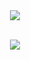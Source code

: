 <div align="center">
  <img align="center" src="https://github-readme-stats.vercel.app/api?username=gabrielyin&show_icons=true&theme=dark">
</div>
<br />
<p align="center">
  <a href="https://skillicons.dev">
    <img src="https://skillicons.dev/icons?i=express,html,js,mongodb,nextjs,nodejs,py,react,supabase,sass,tailwind,vercel&perline=6" />
  </a>
</p>

<!--
**gabrielyin/gabrielyin** is a ✨ _special_ ✨ repository because its `README.md` (this file) appears on your GitHub profile.

Here are some ideas to get you started:

- 🔭 I’m currently working on ...
- 🌱 I’m currently learning ...
- 👯 I’m looking to collaborate on ...
- 🤔 I’m looking for help with ...
- 💬 Ask me about ...
- 📫 How to reach me: ...
- 😄 Pronouns: ...
- ⚡ Fun fact: ...
-->
